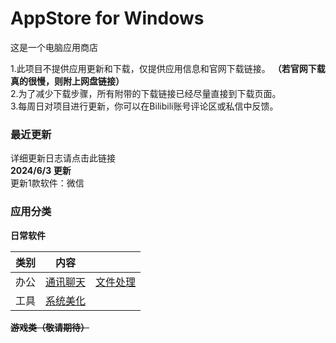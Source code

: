 # AppStore for Windows
这是一个电脑应用商店  
  
1.此项目不提供应用更新和下载，仅提供应用信息和官网下载链接。 **（若官网下载真的很慢，则附上网盘链接）**  
2.为了减少下载步骤，所有附带的下载链接已经尽量直接到下载页面。  
3.每周日对项目进行更新，你可以在Bilibili账号评论区或私信中反馈。  

### 最近更新  
详细更新日志请点击此链接  
**2024/6/3 更新**  
更新1款软件：微信  
### 应用分类
**日常软件**  
  
| 类别 | 内容 |  |
|-----|-----|-----|
| 办公 | [通讯聊天]() | [文件处理]() |
| 工具 | [系统美化]() |  |
  
**~~游戏类（敬请期待）~~**  
